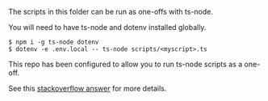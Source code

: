The scripts in this folder can be run as one-offs with ts-node.

You will need to have ts-node and dotenv installed globally.

```
$ npm i -g ts-node dotenv
$ dotenv -e .env.local -- ts-node scripts/<myscript>.ts

```

This repo has been configured to allow you to run ts-node scripts as a one-off.

See this [stackoverflow answer](https://stackoverflow.com/a/70515138) for more details.